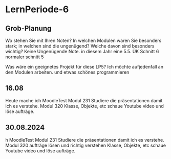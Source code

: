# LernPeriode-6


## Grob-Planung
Wo stehen Sie mit Ihren Noten? In welchen Modulen waren Sie besonders stark; in welchen sind die ungenügend? Welche davon sind besonders wichtig? Keine Ungenügende Note. 
in diesem Jahr eine 5.5. ÜK Schnitt 6 normaler schnitt 5

Was wäre ein geeignetes Projekt für diese LP5? Ich möchte aufjedenfall an den Modulen arbeiten. und etwas schönes programmieren

## 16.08
Heute mache ich MoodleTest Modul 231
Studiere die präsentationen damit ich es verstehe. Modul 320
Klasse, Objekte, etc
schaue Youtube video und löse aufträge.


## 30.08.2024
h MoodleTest Modul 231
Studiere die präsentationen damit ich es verstehe. Modul 320 aufträge lösen und richtig verstehen
Klasse, Objekte, etc
schaue Youtube video und löse aufträge.
